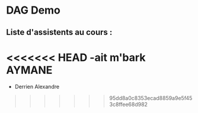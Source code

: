 # DAG Demo

## Liste d'assistents au cours :
<<<<<<< HEAD
-ait m'bark AYMANE
=======
- Derrien Alexandre
>>>>>>> 95dd8a0c8353ecad8859a9e5f453c8ffee68d982
